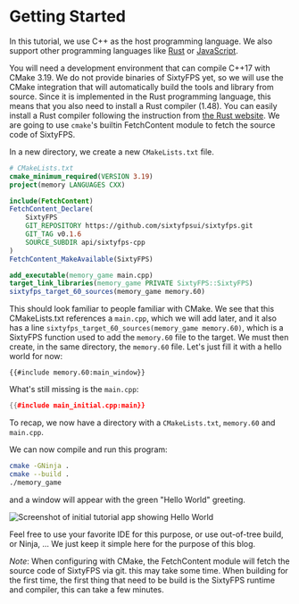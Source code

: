 # Getting Started

In this tutorial, we use C++ as the host programming language. We also support other programming languages like
[Rust](https://sixtyfps.io/docs/rust/sixtyfps/) or [JavaScript](https://sixtyfps.io/docs/node/).

You will need a development environment that can compile C++17 with CMake 3.19.
We do not provide binaries of SixtyFPS yet, so we will use the CMake integration that will automatically build
the tools and library from source. Since it is implemented in the Rust programming language, this means that
you also need to install a Rust compiler (1.48). You can easily install a Rust compiler
following the instruction from [the Rust website](https://www.rust-lang.org/learn/get-started).
We are going to use `cmake`'s builtin FetchContent module to fetch the source code of SixtyFPS.

In a new directory, we create a new `CMakeLists.txt` file.

```cmake
# CMakeLists.txt
cmake_minimum_required(VERSION 3.19)
project(memory LANGUAGES CXX)

include(FetchContent)
FetchContent_Declare(
    SixtyFPS
    GIT_REPOSITORY https://github.com/sixtyfpsui/sixtyfps.git
    GIT_TAG v0.1.6
    SOURCE_SUBDIR api/sixtyfps-cpp
)
FetchContent_MakeAvailable(SixtyFPS)

add_executable(memory_game main.cpp)
target_link_libraries(memory_game PRIVATE SixtyFPS::SixtyFPS)
sixtyfps_target_60_sources(memory_game memory.60)
```

This should look familiar to people familiar with CMake. We see that this CMakeLists.txt
references a `main.cpp`, which we will add later, and it also has a line
`sixtyfps_target_60_sources(memory_game memory.60)`, which is a SixtyFPS function used to
add the `memory.60` file to the target. We must then create, in the same directory,
the `memory.60` file. Let's just fill it with a hello world for now:

```60
{{#include memory.60:main_window}}
```

What's still missing is the `main.cpp`:

```cpp
{{#include main_initial.cpp:main}}
```

To recap, we now have a directory with a `CMakeLists.txt`, `memory.60` and `main.cpp`.

We can now compile and run this program:

```sh
cmake -GNinja .
cmake --build .
./memory_game
```

and a window will appear with the green "Hello World" greeting.

![Screenshot of initial tutorial app showing Hello World](https://sixtyfps.io/blog/memory-game-tutorial/getting-started.png "Hello World")

Feel free to use your favorite IDE for this purpose, or use out-of-tree build, or Ninja, ...
We just keep it simple here for the purpose of this blog.

*Note*: When configuring with CMake, the FetchContent module will fetch the source code of SixtyFPS via git.
this may take some time. When building for the first time, the first thing that need to be build
is the SixtyFPS runtime and compiler, this can take a few minutes.
